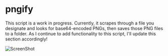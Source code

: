 # pngify
This script is a work in progress. Currently, it scrapes through a file you designate and looks for base64-encoded PNGs, then saves those PNG files to a folder. As I continue to add functionality to this script, I'll update this section accordingly!

![ScreenShot](http://dsasmblr.com/github/img/pngify-image.png)
